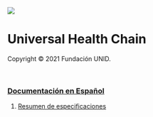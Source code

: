 ![](https://avatars.githubusercontent.com/u/57396025?s=200&v=4)
# **Universal Health Chain**
Copyright © 2021 Fundación UNID.
<p>&nbsp  </p>

### **[Documentación en Español](./es/)**
1. [Resumen de especificaciones](./es/01-Resumen-especificaciones.md)
<p>&nbsp  </p>
